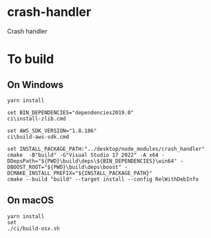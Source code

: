 # crash-handler
Crash handler 

# To build 
## On Windows 
```
yarn install 

set BIN_DEPENDENCIES="dependencies2019.0"
ci\install-zlib.cmd

set AWS_SDK_VERSION="1.8.186"
ci\build-aws-sdk.cmd

set INSTALL_PACKAGE_PATH:"../desktop/node_modules/crash_handler"
cmake  -B"build" -G"Visual Studio 17 2022" -A x64 -DDepsPath="${PWD}\build\deps\${BIN_DEPENDENCIES}\win64" -DBOOST_ROOT="${PWD}\build\deps\boost" -DCMAKE_INSTALL_PREFIX="${INSTALL_PACKAGE_PATH}"
cmake --build "build" --target install --config RelWithDebInfo
```

## On macOS
```
yarn install 
set 
./ci/build-osx.sh
```